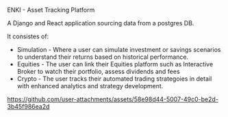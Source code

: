 ENKI - Asset Tracking Platform

A Django and React application sourcing data from a postgres DB.

It consistes of:
- Simulation - Where a user can simulate investment or savings scenarios to understand their returns based on historical performance.
- Equities - The user can link their Equities platform such as Interactive Broker to watch their portfolio, assess dividends and fees
- Crypto - The user tracks their automated trading strategoies in detail with enhanced analytics and strategy development.






https://github.com/user-attachments/assets/58e98d44-5007-49c0-be2d-3b45f986ea2d



